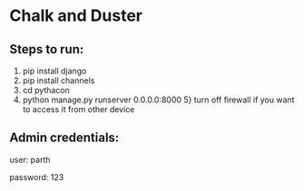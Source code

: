 # Chalk and Duster

## Steps to run:

1) pip install django
2) pip install channels
3) cd pythacon
4) python manage.py runserver 0.0.0.0:8000
5} turn off firewall if you want to access it from other device

## Admin credentials:

user: parth

password: 123